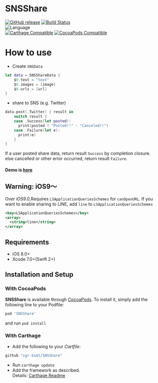 # SNSShare
[![GitHub release](https://img.shields.io/github/release/sgr-ksmt/SNSShare.svg)](https://github.com/sgr-ksmt/SNSShare/releases)
[![Build Status](https://travis-ci.org/sgr-ksmt/SNSShare.svg?branch=master)](https://travis-ci.org/sgr-ksmt/SNSShare)  
![Language](https://img.shields.io/badge/language-Swift%203-orange.svg)  
[![Carthage Compatible](https://img.shields.io/badge/Carthage-compatible-4BC51D.svg?style=flat)](https://github.com/Carthage/Carthage)
[![CocoaPods  Compatible](https://img.shields.io/badge/Cocoa%20Pods-compatible-4BC51D.svg?style=flat)](https://cocoapods.org)

# How to use

- Create `SNSData`

```swift
let data = SNSShareData {
    $0.text = "text"
    $0.images = [image]
    $0.urls = [url]
}
```

- share to SNS (e.g. Twitter)
```swift
data.post(.Twitter) { result in
    switch result {
    case .Success(let posted):
      print(posted ? "Posted!!" : "Canceled!!")
    case .Failure(let e):
      print(e)
    }
}
```

If a user posted share data, return result `Success` by completion closure.
else cancelled or other error occurred, return result `Failure`.

#### **Demo is [here](https://github.com/sgr-ksmt/SNSShare/blob/master/Demo/)**

## Warning: iOS9〜
Over *iOS9.0*,Requires `LSApplicationQueriesSchemes` for `canOpenURL`.
If you want to enable sharing to LINE, add `line` to `LSApplicationQueriesSchemes`

```xml
<key>LSApplicationQueriesSchemes</key>
<array>
  <string>line</string>
</array>
```



## Requirements
- iOS 8.0+
- Xcode 7.0+(Swift 2+)

## Installation and Setup

### With CocoaPods
**SNSShare** is available through [CocoaPods](http://cocoapods.org). To install
it, simply add the following line to your Podfile:

```ruby
pod 'SNSShare'
```

and run `pod install`

### With Carthage
- Add the following to your *Cartfile*:

```ruby
github "sgr-ksmt/SNSShare"
```

- Run `carthage update`
- Add the framework as described.
<br> Details: [Carthage Readme](https://github.com/Carthage/Carthage#adding-frameworks-to-an-application)
